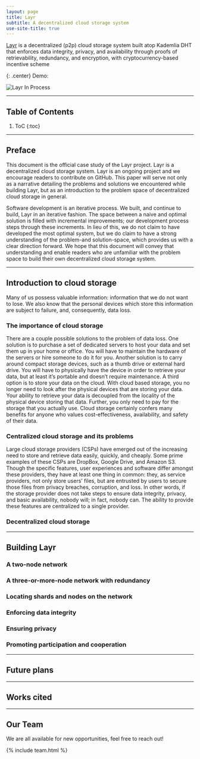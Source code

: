 ```yaml
---
layout: page
title: Layr
subtitle: A decentralized cloud storage system
use-site-title: true
---
```


[Layr](https://github.com/layr-team/Layr) is a decentralized (p2p) cloud storage system built atop Kademlia DHT that enforces data integrity, privacy, and availability through proofs of retrievability, redundancy, and encryption, with cryptocurrency-based incentive scheme

{: .center}
Demo:

![Layr In Process](/img/all_combine2.gif)

---
<h2> Table of Contents </h2>

1. ToC
{:toc}

---
## Preface

This document is the official case study of the Layr project. Layr is a decentralized cloud storage system. Layr is an ongoing project and we encourage readers to contribute on GitHub. This paper will serve not only as a narrative detailing the problems and solutions we encountered while building Layr, but as an introduction to the problem space of decentralized cloud storage in general.

Software development is an iterative process. We built, and continue to build, Layr in an iterative fashion. The space between a naive and optimal solution is filled with incremental improvements; our development process steps through these increments. In lieu of this, we do not claim to have developed the most optimal system, but we do claim to have a strong understanding of the problem-and solution-space, which provides us with a clear direction forward. We hope that this document will convey that understanding and enable readers who are unfamiliar with the problem space to build their own decentralized cloud storage system.

---
## Introduction to cloud storage
Many of us possess valuable information: information that we do not want to lose. We also know that the personal devices which store this information are subject to failure, and, consequently, data loss. 

### The importance of cloud storage
There are a couple possible solutions to the problem of data loss. One solution is to purchase a set of dedicated servers to host your data and set them up in your home or office. You will have to maintain the hardware of the servers or hire someone to do it for you. Another solution is to carry around compact storage devices, such as a thumb drive or external hard drive. You will have to physically have the device in order to retrieve your data, but at least it’s portable and doesn’t require maintenance. A third option is to store your data on the cloud. With cloud based storage, you no longer need to look after the physical devices that are storing your data. Your ability to retrieve your data is decoupled from the locality of the physical device storing that data. Further, you only need to pay for the storage that you actually use. Cloud storage certainly confers many benefits for anyone who values cost-effectiveness, availability, and safety of their data.

### Centralized cloud storage and its problems
Large cloud storage providers (CSPs) have emerged out of the increasing need to store and retrieve data easily, quickly, and cheaply. Some prime examples of these CSPs are DropBox, Google Drive, and Amazon S3. Though the specific features, user experiences and software differ amongst these providers, they have at least one thing in common: they, as service providers, not only store users’ files, but are entrusted by users to secure those files from privacy breaches, corruption, and loss. In other words, if the storage provider does not take steps to ensure data integrity, privacy, and basic availability, nobody will; in fact, nobody can. The ability to provide these features are centralized to a single provider.

### Decentralized cloud storage

---
## Building Layr

### A two-node network

### A three-or-more-node network with redundancy

### Locating shards and nodes on the network

### Enforcing data integrity

### Ensuring privacy

### Promoting participation and cooperation

---
## Future plans

---
## Works cited

---
## Our Team

We are all available for new opportunities, feel free to reach out!

{% include team.html %}
